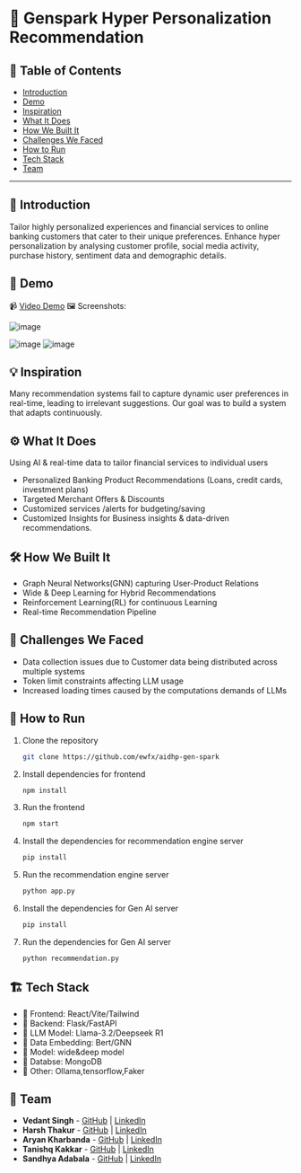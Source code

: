 # 🚀 Genspark Hyper Personalization Recommendation

## 📌 Table of Contents
- [Introduction](#introduction)
- [Demo](#demo)
- [Inspiration](#inspiration)
- [What It Does](#what-it-does)
- [How We Built It](#how-we-built-it)
- [Challenges We Faced](#challenges-we-faced)
- [How to Run](#how-to-run)
- [Tech Stack](#tech-stack)
- [Team](#team)

----

## 🎯 Introduction
Tailor highly personalized experiences and financial services to online banking customers that cater to their unique preferences. 
Enhance hyper personalization by analysing customer profile, social media activity, purchase history, sentiment data and demographic details.


## 🎥 Demo
📹 [Video Demo](https://drive.google.com/file/d/10ADNtvQYxwn-M5IgftG2cnRWTmu9xzCa/view?usp=sharing) 
🖼️ Screenshots:

![image](https://github.com/user-attachments/assets/a198f9be-84aa-4d7d-9393-828610f1c6ff)

![image](https://github.com/user-attachments/assets/59303595-0e4a-4f3f-9d60-12e4974af543)
![image](https://github.com/user-attachments/assets/139fffd5-f754-4602-85e3-af3aca766676)



## 💡 Inspiration
Many recommendation systems fail to capture dynamic user preferences in real-time, leading to irrelevant suggestions. Our goal was to build a system that adapts continuously.

## ⚙️ What It Does
Using AI & real-time data to tailor financial services to individual users
- Personalized Banking Product Recommendations (Loans, credit cards, investment plans)
- Targeted Merchant Offers & Discounts 
- Customized services /alerts for budgeting/saving
- Customized Insights  for Business insights & data-driven recommendations. 

## 🛠️ How We Built It
- Graph Neural Networks(GNN) capturing User-Product Relations
- Wide & Deep Learning for Hybrid Recommendations
- Reinforcement Learning(RL) for continuous Learning
- Real-time Recommendation Pipeline


## 🚧 Challenges We Faced
- Data collection issues due to Customer data being distributed across multiple systems
- Token limit constraints affecting LLM usage
- Increased loading times caused by the computations demands of LLMs


## 🏃 How to Run
1. Clone the repository  
   ```sh
   git clone https://github.com/ewfx/aidhp-gen-spark
   ```
2. Install dependencies for frontend
   ```sh
   npm install  
   ```
3. Run the frontend
   ```sh
   npm start  
   ```
4. Install the dependencies for recommendation engine server
   ```sh
   pip install 
   ```
5. Run the recommendation engine server
   ```sh
   python app.py
   ```
6. Install the dependencies for  Gen AI server
   ```sh
   pip install
   ```
7. Run the dependencies for  Gen AI server
   ```sh
   python recommendation.py
   ```

## 🏗️ Tech Stack
- 🔹 Frontend: React/Vite/Tailwind
- 🔹 Backend: Flask/FastAPI
- 🔹 LLM Model: Llama-3.2/Deepseek R1
- 🔹 Data Embedding: Bert/GNN
- 🔹 Model: wide&deep model
- 🔹 Databse: MongoDB
- 🔹 Other: Ollama,tensorflow,Faker

## 👥 Team
- **Vedant Singh** - [GitHub](https://github.com/vedant-11) | [LinkedIn](https://www.linkedin.com/in/vedant-singh-a7145020a/)
- **Harsh Thakur** - [GitHub](https://github.com/HarshThakur-08) | [LinkedIn](https://www.linkedin.com/in/harsh-thakur-b18b7920a/)
- **Aryan Kharbanda** - [GitHub](https://github.com/aryankharbanda) | [LinkedIn](https://www.linkedin.com/in/aryan-kharbanda-a6552a206/)
- **Tanishq Kakkar** - [GitHub](https://github.com/tanishq1308) | [LinkedIn](https://www.linkedin.com/in/tanishq-kakkar-663100201)
- **Sandhya Adabala** - [GitHub](https://github.com/sandhyaadabala) | [LinkedIn](https://www.linkedin.com/in/sandhya-adabala-7b44534/)
